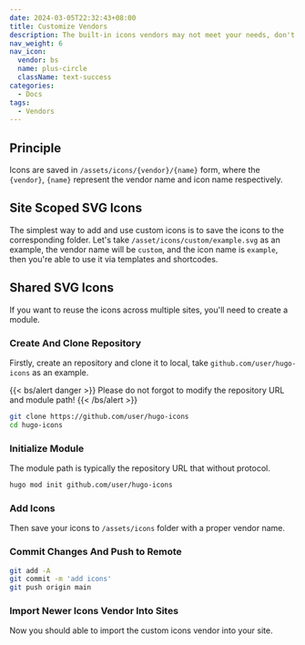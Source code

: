 ```yaml
---
date: 2024-03-05T22:32:43+08:00
title: Customize Vendors
description: The built-in icons vendors may not meet your needs, don't worry, you can absolutely create your own icons vendors.
nav_weight: 6
nav_icon:
  vendor: bs
  name: plus-circle
  className: text-success
categories:
  - Docs
tags:
  - Vendors
---
```


## Principle

Icons are saved in `/assets/icons/{vendor}/{name}` form, where the `{vendor}`, `{name}` represent the vendor name and icon name respectively.

## Site Scoped SVG Icons

The simplest way to add and use custom icons is to save the icons to the corresponding folder. Let's take `/asset/icons/custom/example.svg` as an example, the vendor name will be `custom`, and the icon name is `example`, then you're able to use it via templates and shortcodes.

## Shared SVG Icons

If you want to reuse the icons across multiple sites, you'll need to create a module.

### Create And Clone Repository

Firstly, create an repository and clone it to local, take `github.com/user/hugo-icons` as an example.

{{< bs/alert danger >}}
Please do not forgot to modify the repository URL and module path!
{{< /bs/alert >}}

```sh
git clone https://github.com/user/hugo-icons
cd hugo-icons
```

### Initialize Module

The module path is typically the repository URL that without protocol.

```sh
hugo mod init github.com/user/hugo-icons
```

### Add Icons

Then save your icons to `/assets/icons` folder with a proper vendor name.

### Commit Changes And Push to Remote

```sh
git add -A
git commit -m 'add icons'
git push origin main
```

### Import Newer Icons Vendor Into Sites

Now you should able to import the custom icons vendor into your site.
